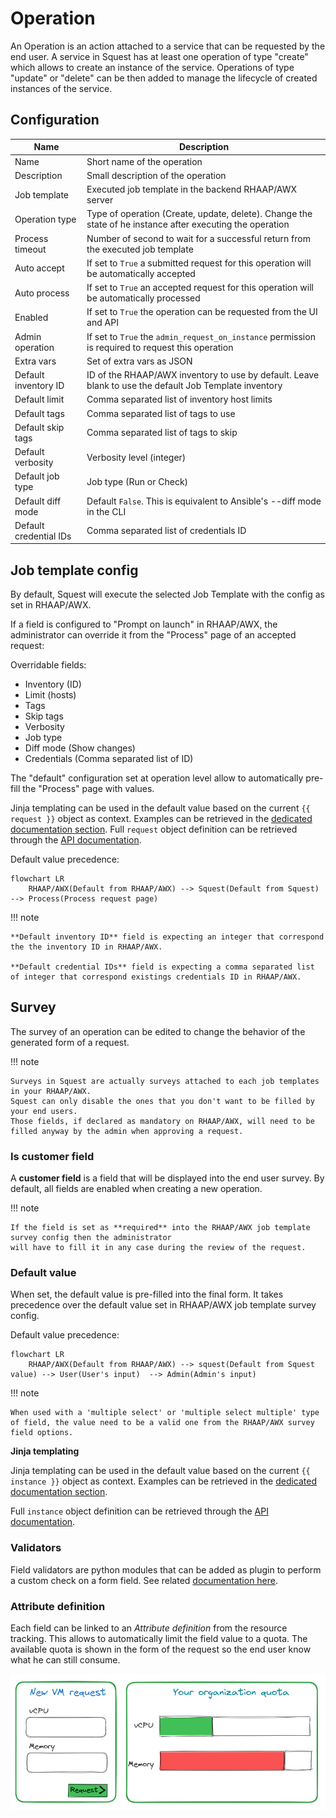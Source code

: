 # Operation

An Operation is an action attached to a service that can be requested by the end user.
A service in Squest has at least one operation of type "create" which allows to create an instance of the service.
Operations of type "update" or "delete" can be then added to manage the lifecycle of created instances of the service.


## Configuration

| Name                   | Description                                                                                               |
|------------------------|-----------------------------------------------------------------------------------------------------------|
| Name                   | Short name of the operation                                                                               |
| Description            | Small description of the operation                                                                        |
| Job template           | Executed job template in the backend RHAAP/AWX server                                                     |
| Operation type         | Type of operation (Create, update, delete). Change the state of he instance after executing the operation |
| Process timeout        | Number of second to wait for a successful return from the executed job template                           |
| Auto accept            | If set to `True` a submitted request for this operation will be automatically accepted                    |
| Auto process           | If set to `True` an accepted request for this operation will be automatically processed                   |
| Enabled                | If set to `True` the operation can be requested from the UI and API                                       |
| Admin operation        | If set to `True` the `admin_request_on_instance` permission is required to request this operation         |
| Extra vars             | Set of extra vars as JSON                                                                                 |
| Default inventory ID   | ID of the RHAAP/AWX inventory to use by default.  Leave blank to use the default Job Template inventory   |
| Default limit          | Comma separated list of inventory host limits                                                             |
| Default tags           | Comma separated list of tags to use                                                                       |
| Default skip tags      | Comma separated list of tags to skip                                                                      |
| Default verbosity      | Verbosity level (integer)                                                                                 |
| Default job type       | Job type (Run or Check)                                                                                   |
| Default diff mode      | Default `False`. This is equivalent to Ansible's --diff mode in the CLI                                   |
| Default credential IDs | Comma separated list of credentials ID                                                                    |

## Job template config

By default, Squest will execute the selected Job Template with the config as set in RHAAP/AWX. 

If a field is configured to "Prompt on launch" in RHAAP/AWX, the administrator can override it from the "Process" page of an accepted request:

Overridable fields:

- Inventory (ID)
- Limit (hosts)
- Tags
- Skip tags
- Verbosity
- Job type
- Diff mode (Show changes)
- Credentials (Comma separated list of ID)

The "default" configuration set at operation level allow to automatically pre-fill the "Process" page with values.

Jinja templating can be used in the default value based on the current `{{ request }}` object as context.
Examples can be retrieved in the [dedicated documentation section](../advanced/jinja.md). Full `request` object definition can be retrieved through the [API documentation](../../administration/api.md).

Default value precedence:

```mermaid
flowchart LR
    RHAAP/AWX(Default from RHAAP/AWX) --> Squest(Default from Squest) --> Process(Process request page)
```

!!! note

    **Default inventory ID** field is expecting an integer that correspond the the inventory ID in RHAAP/AWX.

    **Default credential IDs** field is expecting a comma separated list of integer that correspond existings credentials ID in RHAAP/AWX.


## Survey

The survey of an operation can be edited to change the behavior of the generated form of a request.

!!! note

    Surveys in Squest are actually surveys attached to each job templates in your RHAAP/AWX.
    Squest can only disable the ones that you don't want to be filled by your end users.
    Those fields, if declared as mandatory on RHAAP/AWX, will need to be filled anyway by the admin when approving a request.

### Is customer field

A **customer field**  is a field that will be displayed into the end user survey.
By default, all fields are enabled when creating a new operation.

!!! note

    If the field is set as **required** into the RHAAP/AWX job template survey config then the administrator
    will have to fill it in any case during the review of the request.

### Default value


When set, the default value is pre-filled into the final form. It takes precedence over the default value set in RHAAP/AWX job template survey config.

Default value precedence:

```mermaid
flowchart LR
    RHAAP/AWX(Default from RHAAP/AWX) --> squest(Default from Squest value) --> User(User's input)  --> Admin(Admin's input)
```

!!! note

    When used with a 'multiple select' or 'multiple select multiple' type of field, the value need to be a valid one from the RHAAP/AWX survey field options.

**Jinja templating**

Jinja templating can be used in the default value based on the current `{{ instance }}` object as context.
Examples can be retrieved in the [dedicated documentation section](../advanced/jinja.md).

Full `instance` object definition can be retrieved through the [API documentation](../../administration/api.md).

### Validators

Field validators are python modules that can be added as plugin to perform a custom check on a form field.
See related [documentation here](../advanced/validators.md).


### Attribute definition

Each field can be linked to an _Attribute definition_ from the resource tracking. This allows to automatically limit the field value to a quota.
The available quota is shown in the form of the request so the end user know what he can still consume.

![survey_quota](../../images/survey_quota.png)
